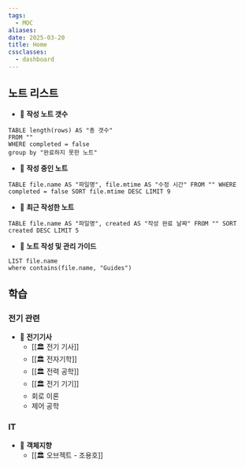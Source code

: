 ```yaml
---
tags:
  - MOC
aliases: 
date: 2025-03-20
title: Home
cssclasses:
  - dashboard
---
```


## 노트 리스트


- 📖 **작성 노트 갯수**
```dataview
TABLE length(rows) AS "총 갯수"
FROM ""
WHERE completed = false
group by "완료하지 못한 노트"
```

- 📖 **작성 중인 노트**
```dataview
TABLE file.name AS "파일명", file.mtime AS "수정 시간" FROM "" WHERE completed = false SORT file.mtime DESC LIMIT 9
```

- 📖 **최근 작성한 노트**
```dataview
TABLE file.name AS "파일명", created AS "작성 완료 날짜" FROM "" SORT created DESC LIMIT 5
```

- 📖 **노트 작성 및 관리 가이드**
```dataview
LIST file.name
where contains(file.name, "Guides")
```


## 학습

### 전기 관련

- 📖 **전기기사**
	- [[🏛️ 전기 기사]]
	- [[🏛️ 전자기학]]
	- [[🏛️ 전력 공학]]
	- [[🏛️ 전기 기기]]
	- 회로 이론
	- 제어 공학

### IT

- 📖 **객체지향**
	- [[🏛️ 오브젝트 - 조용호]]